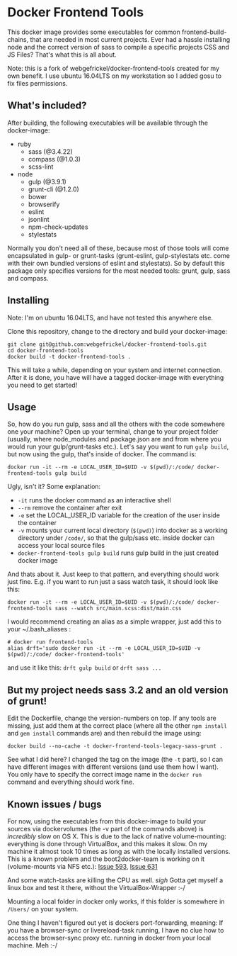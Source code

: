 # Docker Frontend Tools

This docker image provides some executables for common frontend-build-chains,
that are needed in most current projects. Ever had a hassle installing
node and the correct version of sass to compile a specific projects CSS
and JS Files? That's what this is all about.

Note: this is a fork of webgefrickel/docker-frontend-tools created for my own 
benefit. I use ubuntu 16.04LTS on my workstation so I added gosu to fix files 
permissions.


## What's included?

After building, the following executables will be available through the docker-image:

  - ruby
    - sass (@3.4.22)
    - compass (@1.0.3)
    - scss-lint
  - node
    - gulp (@3.9.1)
    - grunt-cli (@1.2.0)
    - bower
    - browserify
    - eslint
    - jsonlint
    - npm-check-updates
    - stylestats

Normally you don't need all of these, because most of those tools will come
encapsulated in gulp- or grunt-tasks (grunt-eslint, gulp-stylestats etc. come
with their own bundled versions of eslint and stylestats).  So by default this
package only specifies versions for the most needed tools: grunt, gulp, sass
and compass.

## Installing

Note: I'm on ubuntu 16.04LTS, and have not tested this anywhere else.

Clone this repository, change to the directory and build your docker-image:

```
git clone git@github.com:webgefrickel/docker-frontend-tools.git
cd docker-frontend-tools
docker build -t docker-frontend-tools .
```

This will take a while, depending on your system and internet connection.
After it is done, you have will have a tagged docker-image with everything
you need to get started!

## Usage

So, how do you run gulp, sass and all the others with the code somewhere
one your machine? Open up your terminal, change to your project folder
(usually, where node\_modules and package.json are and from where you would
run your gulp/grunt-tasks etc.). Let's say you want to run `gulp build`,
but now using the gulp, that's inside of docker. The command is:

`docker run -it --rm -e LOCAL_USER_ID=$UID -v $(pwd)/:/code/ docker-frontend-tools gulp build`

Ugly, isn't it? Some explanation:

- `-it` runs the docker command as an interactive shell
- `--rm` remove the container after exit
- `-e` set the LOCAL_USER_ID variable for the creation of the user inside the container
- `-v` mounts your current local directory (`$(pwd)`) into docker as a working directory under `/code/`, so that the gulp/sass etc. inside docker can access your local source files
- `docker-frontend-tools gulp build` runs gulp build in the just created docker image

And thats about it. Just keep to that pattern, and everything should work
just fine. E.g. if you want to run just a sass watch task, it should
look like this:

`docker run -it --rm -e LOCAL_USER_ID=$UID -v $(pwd)/:/code/ docker-frontend-tools sass --watch src/main.scss:dist/main.css`

I would recommend creating an alias as a simple wrapper, just add this to
your ~/.bash_aliases :

```
# docker run frontend-tools
alias drft='sudo docker run -it --rm -e LOCAL_USER_ID=$UID -v $(pwd)/:/code/ docker-frontend-tools'
```

and use it like this: `drft gulp build` or `drft sass ...`

## But my project needs sass 3.2 and an old version of grunt!

Edit the Dockerfile, change the version-numbers on top. If any tools are
missing, just add them at the correct place (where all the other `npm install`
and `gem install` commands are) and then rebuild the image using:

`docker build --no-cache -t docker-frontend-tools-legacy-sass-grunt .`

See what I did here? I changed the tag on the image (the `-t` part), so I can
have different images with different versions (and use them how I want).
You only have to specify the correct image name in the `docker run` command
and everything should work fine.

## Known issues / bugs

For now, using the executables from this docker-image to build your sources
via dockervolumes (the -v part of the commands above) is *incredibly* slow
on OS X. This is due to the lack of native volume-mounting: everything is
done through VirtualBox, and this makes it slow. On my machine it almost took
10 times as long as with the locally installed versions. This is a known problem
and the boot2docker-team is working on it (volume-mounts via NFS etc.):
[Issue 593](https://github.com/boot2docker/boot2docker/issues/593),
[Issue 631](https://github.com/boot2docker/boot2docker/issues/631)

And some watch-tasks are killing the CPU as well. *sigh* Gotta get myself
a linux box and test it there, without the VirtualBox-Wrapper :-/

Mounting a local folder in docker only works, if this folder is somewhere
in `/Users/` on your system.

One thing I haven't figured out yet is dockers port-forwarding, meaning:
If you have a browser-sync or livereload-task running, I have no clue
how to access the browser-sync proxy etc. running in docker from your
local machine. Meh :-/
